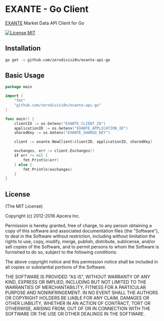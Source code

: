 # EXANTE - Go Client
[EXANTE](https://exante.eu/) Market Data API Client for Go

[![License MIT](https://img.shields.io/badge/License-MIT-blue.svg)](http://opensource.org/licenses/MIT)

## Installation
```bash
go get -u github.com/zerodivisi0n/exante-api-go
```

## Basic Usage
```go
package main

import (
	"fmt"
	"github.com/zerodivisi0n/exante-api-go"
)

func main() {
	clientID := os.Getenv("EXANTE_CLIENT_ID")
	applicationID := os.Getenv("EXANTE_APPLICATION_ID")
	sharedKey := os.Getenv("EXANTE_SHARED_KEY")

	client := exante.NewClient(clientID, applicationID, sharedKey)

	exchanges, err := client.Exchanges()
	if err != nil {
		fmt.Println(err)
	} else {
		fmt.Println(exchanges)
	}
}
```

## License

(The MIT License)

Copyright (c) 2012-2016 Apcera Inc.

Permission is hereby granted, free of charge, to any person obtaining a copy
of this software and associated documentation files (the "Software"), to
deal in the Software without restriction, including without limitation the
rights to use, copy, modify, merge, publish, distribute, sublicense, and/or
sell copies of the Software, and to permit persons to whom the Software is
furnished to do so, subject to the following conditions:

The above copyright notice and this permission notice shall be included in
all copies or substantial portions of the Software.

THE SOFTWARE IS PROVIDED "AS IS", WITHOUT WARRANTY OF ANY KIND, EXPRESS OR
IMPLIED, INCLUDING BUT NOT LIMITED TO THE WARRANTIES OF MERCHANTABILITY,
FITNESS FOR A PARTICULAR PURPOSE AND NONINFRINGEMENT. IN NO EVENT SHALL THE
AUTHORS OR COPYRIGHT HOLDERS BE LIABLE FOR ANY CLAIM, DAMAGES OR OTHER
LIABILITY, WHETHER IN AN ACTION OF CONTRACT, TORT OR OTHERWISE, ARISING
FROM, OUT OF OR IN CONNECTION WITH THE SOFTWARE OR THE USE OR OTHER DEALINGS
IN THE SOFTWARE.
